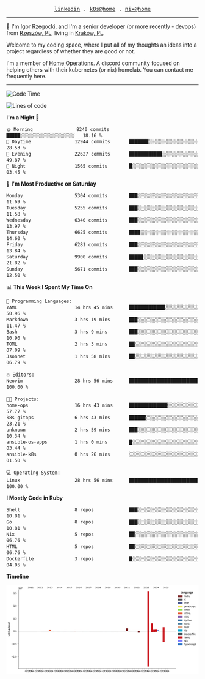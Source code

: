 <p align="center">
  <samp>
    <a href="https://www.linkedin.com/in/ajgon">linkedin</a> .
    <a href="https://github.com/deedee-ops/k8s-gitops">k8s@home</a> .
    <a href="https://github.com/deedee-ops/nixlab">nix@home</a>
  </samp>
</p>

----------------------------------------------------------------

:wave: I'm Igor Rzegocki, and I'm a senior developer (or more recently - devops) from [Rzeszów, PL](https://en.wikipedia.org/wiki/Rzesz%C3%B3w), living in [Kraków, PL](https://en.wikipedia.org/wiki/Krak%C3%B3w).

Welcome to my coding space, where I put all of my thoughts an ideas into a project regardless of whether they are good or not.

I'm a member of [Home Operations](https://discord.gg/home-operations). A discord community focused on helping others with their kubernetes (or nix) homelab. You can contact me frequently here.

----------------------------------------------------------------

<!--START_SECTION:waka-->
![Code Time](http://img.shields.io/badge/Code%20Time-928%20hrs%209%20mins-blue)

![Lines of code](https://img.shields.io/badge/From%20Hello%20World%20I%27ve%20Written-24.5%20million%20lines%20of%20code-blue)

**I'm a Night 🦉** 

```text
🌞 Morning                8240 commits        █████░░░░░░░░░░░░░░░░░░░░   18.16 % 
🌆 Daytime                12944 commits       ███████░░░░░░░░░░░░░░░░░░   28.53 % 
🌃 Evening                22627 commits       ████████████░░░░░░░░░░░░░   49.87 % 
🌙 Night                  1565 commits        █░░░░░░░░░░░░░░░░░░░░░░░░   03.45 % 
```
📅 **I'm Most Productive on Saturday** 

```text
Monday                   5304 commits        ███░░░░░░░░░░░░░░░░░░░░░░   11.69 % 
Tuesday                  5255 commits        ███░░░░░░░░░░░░░░░░░░░░░░   11.58 % 
Wednesday                6340 commits        ███░░░░░░░░░░░░░░░░░░░░░░   13.97 % 
Thursday                 6625 commits        ████░░░░░░░░░░░░░░░░░░░░░   14.60 % 
Friday                   6281 commits        ███░░░░░░░░░░░░░░░░░░░░░░   13.84 % 
Saturday                 9900 commits        █████░░░░░░░░░░░░░░░░░░░░   21.82 % 
Sunday                   5671 commits        ███░░░░░░░░░░░░░░░░░░░░░░   12.50 % 
```


📊 **This Week I Spent My Time On** 

```text
💬 Programming Languages: 
YAML                     14 hrs 45 mins      █████████████░░░░░░░░░░░░   50.96 % 
Markdown                 3 hrs 19 mins       ███░░░░░░░░░░░░░░░░░░░░░░   11.47 % 
Bash                     3 hrs 9 mins        ███░░░░░░░░░░░░░░░░░░░░░░   10.90 % 
TOML                     2 hrs 3 mins        ██░░░░░░░░░░░░░░░░░░░░░░░   07.09 % 
Jsonnet                  1 hrs 58 mins       ██░░░░░░░░░░░░░░░░░░░░░░░   06.79 % 

🔥 Editors: 
Neovim                   28 hrs 56 mins      █████████████████████████   100.00 % 

🐱‍💻 Projects: 
home-ops                 16 hrs 43 mins      ██████████████░░░░░░░░░░░   57.77 % 
k8s-gitops               6 hrs 43 mins       ██████░░░░░░░░░░░░░░░░░░░   23.21 % 
unknown                  2 hrs 59 mins       ███░░░░░░░░░░░░░░░░░░░░░░   10.34 % 
ansible-os-apps          1 hrs 0 mins        █░░░░░░░░░░░░░░░░░░░░░░░░   03.44 % 
ansible-k8s              0 hrs 26 mins       ░░░░░░░░░░░░░░░░░░░░░░░░░   01.50 % 

💻 Operating System: 
Linux                    28 hrs 56 mins      █████████████████████████   100.00 % 
```

**I Mostly Code in Ruby** 

```text
Shell                    8 repos             ███░░░░░░░░░░░░░░░░░░░░░░   10.81 % 
Go                       8 repos             ███░░░░░░░░░░░░░░░░░░░░░░   10.81 % 
Nix                      5 repos             ██░░░░░░░░░░░░░░░░░░░░░░░   06.76 % 
HTML                     5 repos             ██░░░░░░░░░░░░░░░░░░░░░░░   06.76 % 
Dockerfile               3 repos             █░░░░░░░░░░░░░░░░░░░░░░░░   04.05 % 
```



**Timeline**

![Lines of Code chart](https://raw.githubusercontent.com/ajgon/ajgon/master/assets/bar_graph.png)


<!--END_SECTION:waka-->
